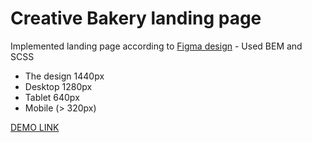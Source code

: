 # Creative Bakery landing page

Implemented landing page according to [Figma design](https://www.figma.com/file/dY3izAm0Vspsmra4lQWQIP/Bakerlab-FE-students?node-id=0%3A1) - Used BEM and SCSS

- The design 1440px
- Desktop 1280px
- Tablet 640px
- Mobile (> 320px)

[DEMO LINK](https://mikezhylka.github.io/layout_creativeBakery/)


